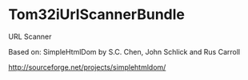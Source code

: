Tom32iUrlScannerBundle
================

URL Scanner

Based on: SimpleHtmlDom by S.C. Chen, John Schlick and Rus Carroll

http://sourceforge.net/projects/simplehtmldom/
